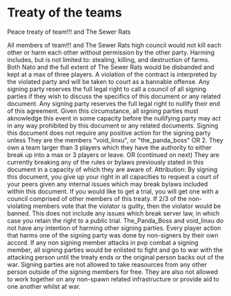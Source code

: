 # Treaty of the teams
Peace treaty of team!!! and The Sewer Rats

All members of team!!! and The Sewer Rats high council would not kill each other or harm each other without permission by the other party. Harming includes, but is not limited to: stealing, killing, and destruction of farms.
Both Nato and the full extent of The Sewer Rats would be disbanded and kept at a max of three players. A violation of the contract is interpreted by the violated party and will be taken to court as a bannable offense.
Any signing party reserves the full legal right to call a council of all signing parties if they wish to discuss the specifics of this document or any related document.
Any signing party reserves the full legal right to nullify their end of this agreement. Given this circumstance, all signing parties must aknowledge this event in some capacity before the nullifying party may act in any way prohibited by this document or any related documents.
Signing this document does not require any positive action for the signing party unless 
They are the members "void_linxu", or "the_panda_boss"
OR 2. They own a team larger than 3 players which they have the authority to either break up into a max or 3 players or leave. OR (continued on next)
They are currently breaking any of the rules or bylaws previously stated in this document in a capacity of which they are aware of.
Attribution: By signing this document, you give up your right in all capacities to request a court of your peers given any internal issues which may break bylaws included within this document. If you would like to get a trial, you will get one with a council comprised of other members of this
treaty. If 2/3 of the non-violating members vote that the violator is guilty, then the violator would be banned. This does not include any issues which break server law, in which case you retain the right to a public trial.
The_Panda_Boss and void_linxu do not have any intention of harming other signing parties. Every player action that harms one of the signing party was done by non-signers by their own accord.
If any non signing member attacks in pvp combat a signing member, all signing parties would be enlisted to fight and go to war with the attacking person until the treaty ends or the original person backs out of the war.
Signing parties are not allowed to take reasources from any other person outside of the signing members for free. They are also not allowed to work together on any non-spawn related infrastructure or provide aid to one another whilst at war.
